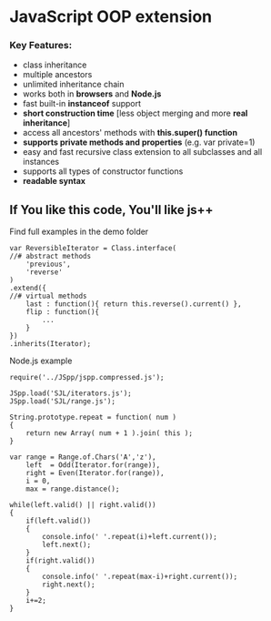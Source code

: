 JavaScript OOP extension
========================
### Key Features:
 + class inheritance
 + multiple ancestors
 + unlimited inheritance chain
 + works both in **browsers** and **Node.js**
 + fast built-in **instanceof** support
 + **short construction time** [less object merging and more **real inheritance**]
 + access all ancestors' methods with **this.super() function**
 + **supports private methods and properties** (e.g. var private=1)
 + easy and fast recursive class extension to all subclasses and all instances
 + supports all types of constructor functions
 + **readable syntax**


## If You like this code, You'll like js++

Find full examples in the demo folder

	var ReversibleIterator = Class.interface(
	//# abstract methods
		'previous',
		'reverse'
	)
	.extend({
	//# virtual methods
		last : function(){ return this.reverse().current() },
		flip : function(){
			...
		}
	})
	.inherits(Iterator);

Node.js example

	require('../JSpp/jspp.compressed.js');

	JSpp.load('SJL/iterators.js');
	JSpp.load('SJL/range.js');

	String.prototype.repeat = function( num )
	{
	    return new Array( num + 1 ).join( this );
	}

	var range = Range.of.Chars('A','z'),
		left  = Odd(Iterator.for(range)),
		right = Even(Iterator.for(range)),
		i = 0, 
		max = range.distance();

	while(left.valid() || right.valid())
	{
		if(left.valid())
		{
			console.info(' '.repeat(i)+left.current());
			left.next();
		}
		if(right.valid())
		{
			console.info(' '.repeat(max-i)+right.current());
			right.next();
		}
		i+=2;
	}
